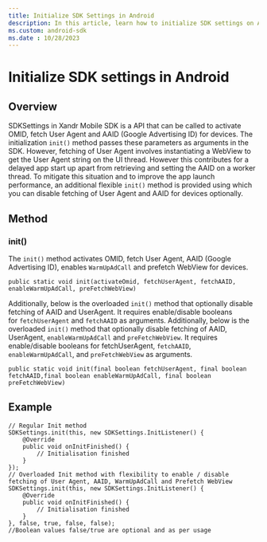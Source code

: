 ```yaml
---
title: Initialize SDK Settings in Android
description: In this article, learn how to initialize SDK settings on Android devices using a method and an example for better understanding.
ms.custom: android-sdk
ms.date : 10/28/2023
---
```


# Initialize SDK settings in Android

## Overview

SDKSettings in Xandr Mobile SDK is a API that can be called to activate OMID, fetch User Agent and AAID (Google Advertising ID) for devices. The initialization `init()` method passes these parameters as arguments in the SDK. However, fetching of User Agent involves instantiating a WebView to get the User Agent string on the UI thread. However this contributes for a delayed app start up apart from retrieving and setting the AAID on a worker thread. To mitigate this situation and to improve the app launch performance, an additional flexible `init()` method is provided using which you can disable fetching of User Agent and AAID for devices optionally.

## Method

### init()

The `init()` method activates OMID, fetch User Agent, AAID (Google Advertising ID), enables `WarmUpAdCall` and prefetch WebView for devices.

``` 
public static void init(activateOmid, fetchUserAgent, fetchAAID, enableWarmUpAdCall, preFetchWebView)
```

Additionally, below is the overloaded `init()` method that optionally disable fetching of AAID and UserAgent. It requires enable/disable
booleans for `fetchUserAgent` and `fetchAAID` as arguments. Additionally, below is the overloaded `init()` method that optionally disable fetching of AAID, UserAgent, `enableWarmUpAdCall` and `preFetchWebView`. It requires enable/disable booleans for fetchUserAgent, `fetchAAID`, `enableWarmUpAdCall`, and `preFetchWebView` as arguments.

``` 
public static void init(final boolean fetchUserAgent, final boolean fetchAAID,final boolean enableWarmUpAdCall, final boolean preFetchWebView)
```

## Example

``` 
// Regular Init method
SDKSettings.init(this, new SDKSettings.InitListener() {
    @Override
    public void onInitFinished() {
        // Initialisation finished
    }
});
// Overloaded Init method with flexibility to enable / disable fetching of User Agent, AAID, WarmUpAdCall and Prefetch WebView
SDKSettings.init(this, new SDKSettings.InitListener() {
    @Override
    public void onInitFinished() {
        // Initialisation finished
    }
}, false, true, false, false);
//Boolean values false/true are optional and as per usage
```
